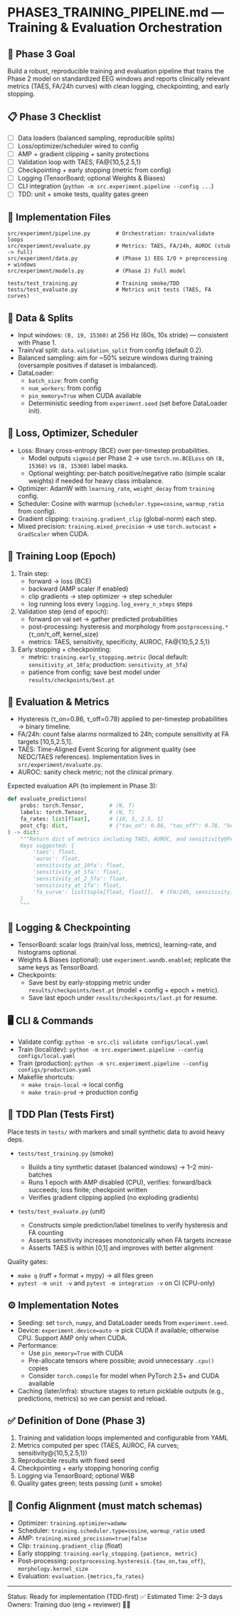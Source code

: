 # PHASE3_TRAINING_PIPELINE.md — Training & Evaluation Orchestration

## 🎯 Phase 3 Goal
Build a robust, reproducible training and evaluation pipeline that trains the Phase 2 model on standardized EEG windows and reports clinically relevant metrics (TAES, FA/24h curves) with clean logging, checkpointing, and early stopping.

## 📋 Phase 3 Checklist
- [ ] Data loaders (balanced sampling, reproducible splits)
- [ ] Loss/optimizer/scheduler wired to config
- [ ] AMP + gradient clipping + sanity protections
- [ ] Validation loop with TAES, FA@{10,5,2.5,1}
- [ ] Checkpointing + early stopping (metric from config)
- [ ] Logging (TensorBoard; optional Weights & Biases)
- [ ] CLI integration (`python -m src.experiment.pipeline --config ...`)
- [ ] TDD: unit + smoke tests, quality gates green

## 🔧 Implementation Files
```
src/experiment/pipeline.py        # Orchestration: train/validate loops
src/experiment/evaluate.py        # Metrics: TAES, FA/24h, AUROC (stub -> full)
src/experiment/data.py            # (Phase 1) EEG I/O + preprocessing + windows
src/experiment/models.py          # (Phase 2) Full model

tests/test_training.py            # Training smoke/TDD
tests/test_evaluate.py            # Metrics unit tests (TAES, FA curves)
```

## 📐 Data & Splits
- Input windows: `(B, 19, 15360)` at 256 Hz (60s, 10s stride) — consistent with Phase 1.
- Train/val split: `data.validation_split` from config (default 0.2).
- Balanced sampling: aim for ~50% seizure windows during training (oversample positives if dataset is imbalanced).
- DataLoader:
  - `batch_size`: from config
  - `num_workers`: from config
  - `pin_memory=True` when CUDA available
  - Deterministic seeding from `experiment.seed` (set before DataLoader init).

## 🔨 Loss, Optimizer, Scheduler
- Loss: Binary cross-entropy (BCE) over per-timestep probabilities.
  - Model outputs `sigmoid` per Phase 2 → use `torch.nn.BCELoss` on `(B, 15360)` vs `(B, 15360)` label masks.
  - Optional weighting: per-batch positive/negative ratio (simple scalar weights) if needed for heavy class imbalance.
- Optimizer: AdamW with `learning_rate`, `weight_decay` from `training` config.
- Scheduler: Cosine with warmup (`scheduler.type=cosine`, `warmup_ratio` from config).
- Gradient clipping: `training.gradient_clip` (global-norm) each step.
- Mixed precision: `training.mixed_precision` → use `torch.autocast` + `GradScaler` when CUDA.

## 🔁 Training Loop (Epoch)
1) Train step:
   - forward → loss (BCE)
   - backward (AMP scaler if enabled)
   - clip gradients → step optimizer → step scheduler
   - log running loss every `logging.log_every_n_steps` steps
2) Validation step (end of epoch):
   - forward on val set → gather predicted probabilities
   - post-processing: hysteresis and morphology from `postprocessing.*` (τ_on/τ_off, kernel_size)
   - metrics: TAES, sensitivity, specificity, AUROC, FA@{10,5,2.5,1}
3) Early stopping + checkpointing:
   - metric: `training.early_stopping.metric` (local default: `sensitivity_at_10fa`; production: `sensitivity_at_5fa`)
   - patience from config; save best model under `results/checkpoints/best.pt`

## 🧪 Evaluation & Metrics
- Hysteresis (τ_on=0.86, τ_off=0.78) applied to per-timestep probabilities → binary timeline.
- FA/24h: count false alarms normalized to 24h; compute sensitivity at FA targets [10,5,2.5,1].
- TAES: Time-Aligned Event Scoring for alignment quality (see NEDC/TAES references). Implementation lives in `src/experiment/evaluate.py`.
- AUROC: sanity check metric; not the clinical primary.

Expected evaluation API (to implement in Phase 3):
```python
def evaluate_predictions(
    probs: torch.Tensor,        # (N, T)
    labels: torch.Tensor,       # (N, T)
    fa_rates: list[float],      # [10, 5, 2.5, 1]
    post_cfg: dict,             # {"tau_on": 0.86, "tau_off": 0.78, "kernel_size": 5}
) -> dict:
    """Return dict of metrics including TAES, AUROC, and sensitivity@FA.
    Keys suggested: {
        'taes': float,
        'auroc': float,
        'sensitivity_at_10fa': float,
        'sensitivity_at_5fa': float,
        'sensitivity_at_2_5fa': float,
        'sensitivity_at_1fa': float,
        'fa_curve': list[tuple[float, float]],  # (FA/24h, sensitivity)
    }
    """
```

## 🧾 Logging & Checkpointing
- TensorBoard: scalar logs (train/val loss, metrics), learning-rate, and histograms optional.
- Weights & Biases (optional): use `experiment.wandb.enabled`; replicate the same keys as TensorBoard.
- Checkpoints:
  - Save best by early-stopping metric under `results/checkpoints/best.pt` (model + config + epoch + metric).
  - Save last epoch under `results/checkpoints/last.pt` for resume.

## 🖥️ CLI & Commands
- Validate config: `python -m src.cli validate configs/local.yaml`
- Train (local/dev): `python -m src.experiment.pipeline --config configs/local.yaml`
- Train (production): `python -m src.experiment.pipeline --config configs/production.yaml`
- Makefile shortcuts:
  - `make train-local` → local config
  - `make train-prod` → production config

## 🧪 TDD Plan (Tests First)
Place tests in `tests/` with markers and small synthetic data to avoid heavy deps.

- `tests/test_training.py` (smoke)
  - Builds a tiny synthetic dataset (balanced windows) → 1–2 mini-batches
  - Runs 1 epoch with AMP disabled (CPU), verifies: forward/back succeeds; loss finite; checkpoint written
  - Verifies gradient clipping applied (no exploding gradients)

- `tests/test_evaluate.py` (unit)
  - Constructs simple prediction/label timelines to verify hysteresis and FA counting
  - Asserts sensitivity increases monotonically when FA targets increase
  - Asserts TAES is within [0,1] and improves with better alignment

Quality gates:
- `make q` (ruff + format + mypy) → all files green
- `pytest -m unit -v` and `pytest -m integration -v` on CI (CPU-only)

## ⚙️ Implementation Notes
- Seeding: set `torch`, `numpy`, and DataLoader seeds from `experiment.seed`.
- Device: `experiment.device=auto` → pick CUDA if available; otherwise CPU. Support AMP only when CUDA.
- Performance:
  - Use `pin_memory=True` with CUDA
  - Pre-allocate tensors where possible; avoid unnecessary `.cpu()` copies
  - Consider `torch.compile` for model when PyTorch 2.5+ and CUDA available
- Caching (later/infra): structure stages to return picklable outputs (e.g., predictions, metrics) so we can persist and reload.

## ✅ Definition of Done (Phase 3)
1) Training and validation loops implemented and configurable from YAML
2) Metrics computed per spec (TAES, AUROC, FA curves; sensitivity@{10,5,2.5,1})
3) Reproducible results with fixed seed
4) Checkpointing + early stopping honoring config
5) Logging via TensorBoard; optional W&B
6) Quality gates green; tests passing (unit + smoke)

## 🔗 Config Alignment (must match schemas)
- Optimizer: `training.optimizer=adamw`
- Scheduler: `training.scheduler.type=cosine`, `warmup_ratio` used
- AMP: `training.mixed_precision=true|false`
- Clip: `training.gradient_clip` (float)
- Early stopping: `training.early_stopping.{patience, metric}`
- Post-processing: `postprocessing.hysteresis.{tau_on,tau_off}`, `morphology.kernel_size`
- Evaluation: `evaluation.{metrics,fa_rates}`

---
Status: Ready for implementation (TDD-first) ✅
Estimated Time: 2–3 days
Owners: Training duo (eng + reviewer) 🔬🚀

